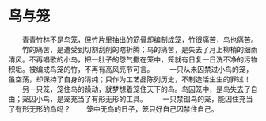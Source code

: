 # 鸟与笼
　　青青竹林不是鸟笼，但竹片里抽出的筋骨却编制成笼，竹很痛苦，鸟也痛苦。 
　　竹的痛苦，是遭受到切割刮削的瞎折腾；鸟的痛苦，是失去了月上柳梢的细雨清风。不再唱歌的小鸟，把一肚子的怨气撒在笼中，笼就有日复一日洗不净的污物积垢。被编成鸟笼的竹，不再有高风亮节可言。 
　　一只从未囚禁过小鸟的笼，虽空荡，却保持了自身的清纯；只作为工艺品陈列历史，不制造活生生的罪过！ 
　　另一只笼，笼住鸟的躁动，就梦想着笼住天下的鸟。鸟囚笼中，是鸟失去了自由；笼囚小鸟，是笼充当了有形无形的工具。 
　　一只禁锢鸟的笼，能囚住充当了有形无形的鸟吗？ 
　　笼中无鸟的日子，笼只好自己囚禁住自己。
 